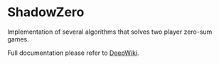 # ShadowZero

Implementation of several algorithms that solves two player zero-sum games.

Full documentation please refer to [DeepWiki](https://deepwiki.com/homorunner/shadowzero).
